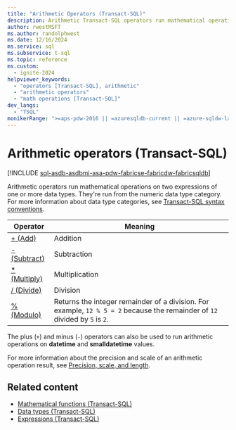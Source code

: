 ```yaml
---
title: "Arithmetic Operators (Transact-SQL)"
description: Arithmetic Transact-SQL operators run mathematical operations on two expressions of one or more data types, in the SQL Server Database Engine.
author: rwestMSFT
ms.author: randolphwest
ms.date: 12/16/2024
ms.service: sql
ms.subservice: t-sql
ms.topic: reference
ms.custom:
  - ignite-2024
helpviewer_keywords:
  - "operators [Transact-SQL], arithmetic"
  - "arithmetic operators"
  - "math operations [Transact-SQL]"
dev_langs:
  - "TSQL"
monikerRange: ">=aps-pdw-2016 || =azuresqldb-current || =azure-sqldw-latest || >=sql-server-2016 || >=sql-server-linux-2017 || =azuresqldb-mi-current || =fabric"
---
```

# Arithmetic operators (Transact-SQL)

[!INCLUDE [sql-asdb-asdbmi-asa-pdw-fabricse-fabricdw-fabricsqldb](../../includes/applies-to-version/sql-asdb-asdbmi-asa-pdw-fabricse-fabricdw-fabricsqldb.md)]

Arithmetic operators run mathematical operations on two expressions of one or more data types. They're run from the numeric data type category. For more information about data type categories, see [Transact-SQL syntax conventions](../../t-sql/language-elements/transact-sql-syntax-conventions-transact-sql.md).

| Operator | Meaning |
| --- | --- |
| [+ (Add)](add-transact-sql.md) | Addition |
| [- (Subtract)](subtract-transact-sql.md) | Subtraction |
| [* (Multiply)](multiply-transact-sql.md) | Multiplication |
| [/ (Divide)](divide-transact-sql.md) | Division |
| [% (Modulo)](modulo-transact-sql.md) | Returns the integer remainder of a division. For example, `12 % 5 = 2` because the remainder of `12` divided by `5` is `2`. |

The plus (`+`) and minus (`-`) operators can also be used to run arithmetic operations on **datetime** and **smalldatetime** values.

For more information about the precision and scale of an arithmetic operation result, see [Precision, scale, and length](../data-types/precision-scale-and-length-transact-sql.md).

## Related content

- [Mathematical functions (Transact-SQL)](../functions/mathematical-functions-transact-sql.md)
- [Data types (Transact-SQL)](../data-types/data-types-transact-sql.md)
- [Expressions (Transact-SQL)](expressions-transact-sql.md)
